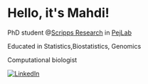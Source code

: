 # Hello, it's Mahdi!

PhD student @[Scripps Research](https://www.scripps.edu/) in [PejLab](https://pejlab.org/)

Educated in Statistics,Biostatistics, Genomics

Computational biologist 

[![LinkedIn](https://img.shields.io/badge/LinkedIn-0077B5?style=for-the-badge&logo=linkedin&logoColor=white)](https://www.linkedin.com/in/mahdi-shafiei-bb4a531b7/)
